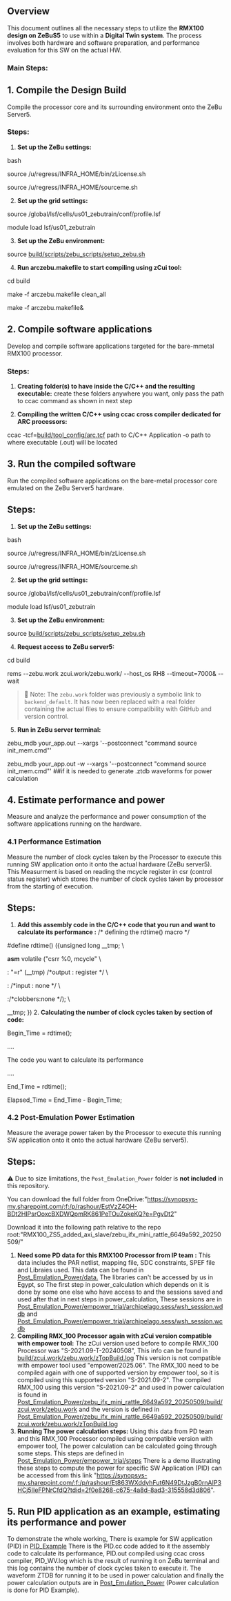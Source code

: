 ## Overview

This document outlines all the necessary steps to utilize the **RMX100 design on ZeBuS5** to use within a **Digital Twin system**. The process involves both hardware and software preparation, and performance evaluation for this SW on the actual HW.

### Main Steps:

## 1. Compile the Design Build

Compile the processor core and its surrounding environment onto the ZeBu Server5.

### Steps:

1. **Set up the ZeBu settings:**

bash


source /u/regress/INFRA_HOME/bin/zLicense.sh


source /u/regress/INFRA_HOME/sourceme.sh

2. **Set up the grid settings:**

source /global/lsf/cells/us01_zebutrain/conf/profile.lsf


module load lsf/us01_zebutrain

3. **Set up the ZeBu environment:**

source [build/scripts/zebu_scripts/setup_zebu.sh](build/scripts/zebu_scripts/setup_zebu.sh)

4. **Run arczebu.makefile to start compiling using zCui tool:**

cd build


make -f arczebu.makefile clean_all


make -f arczebu.makefile&

## 2. Compile software applications

Develop and compile software applications targeted for the bare-mmetal RMX100 processor.

### Steps:

1. **Creating folder(s) to have inside the C/C++ and the resulting executable:**
   create these folders anywhere you want, only pass the path to ccac command as shown in next step

2. **Compiling the written C/C++ using ccac cross compiler dedicated for ARC processors:**

ccac -tcf=[build/tool_config/arc.tcf](build/tool_config/arc.tcf) path to C/C++ Application -o path to where executable (.out) will be located


## 3. Run the compiled software

Run the compiled software applications on the bare-metal processor core emulated on the ZeBu Server5 hardware.

## Steps:

1. **Set up the ZeBu settings:**

bash


source /u/regress/INFRA_HOME/bin/zLicense.sh


source /u/regress/INFRA_HOME/sourceme.sh

2. **Set up the grid settings:**

source /global/lsf/cells/us01_zebutrain/conf/profile.lsf


module load lsf/us01_zebutrain

3. **Set up the ZeBu environment:**

source [build/scripts/zebu_scripts/setup_zebu.sh](build/scripts/zebu_scripts/setup_zebu.sh)

4. **Request access to ZeBu server5:**

cd build


rems --zebu.work zcui.work/zebu.work/ --host_os RH8 --timeout=7000& --wait

> 📌 Note: The `zebu.work` folder was previously a symbolic link to `backend_default`. It has now been replaced with a real folder containing the actual files to ensure compatibility with GitHub and version control.


5. **Run in ZeBu server terminal:**

zebu_mdb your_app.out --xargs '--postconnect "command source init_mem.cmd"'

zebu_mdb your_app.out -w --xargs '--postconnect "command source init_mem.cmd"' ##if it is needed to generate .ztdb waveforms for power calculation


## 4. Estimate performance and power

Measure and analyze the performance and power consumption of the software applications running on the hardware.

### 4.1 Performance Estimation

Measure the number of clock cycles taken by the Processor to execute this running SW application onto it onto the actual hardware (ZeBu server5).
This Measurment is based on reading the mcycle register in csr (control status register) which stores the number of clock cycles taken by processor from the starting of execution.

 ## Steps:

1. **Add this assembly code in the C/C++ code that you run and want to calculate its performance :**
/* defining the rdtime() macro */

#define rdtime() ({unsigned long __tmp; \


__asm__ volatile ("csrr %0, mcycle" \


: "=r" (__tmp) /*output : register */ \


: /*input : none */ \


:/*clobbers:none */); \

__tmp; })
2. **Calculating the number of clock cycles taken by section of code:**

Begin_Time = rdtime();


....

The code you want to calculate its performance

....


End_Time = rdtime();



Elapsed_Time = End_Time - Begin_Time;


### 4.2 Post-Emulation Power Estimation

Measure the average power taken by the Processor to execute this running SW application onto it onto the actual hardware (ZeBu server5).

 ## Steps:

⚠️ Due to size limitations, the `Post_Emulation_Power` folder is **not included** in this repository.


You can download the full folder from OneDrive:"https://synopsys-my.sharepoint.com/:f:/p/rashour/EstVzZ4OH-BDt2HIPsrOoxcBXDWQpmRK861PeTOuZokeKQ?e=PgvDt2"


Download it into the following path relative to the repo root:"RMX100_ZS5_added_axi_slave/zebu_ifx_mini_rattle_6649a592_20250509/"


1. **Need some PD data for this RMX100 Processor from IP team :**
This data includes the PAR netlist, mapping file, SDC constraints, SPEF file and Libraies used.
This data can be found in [Post_Emulation_Power/data.](Post_Emulation_Power/data.)
The libraries can't be accessed by us in Egypt, so The first step in power_calculation which depends on it is done by some one else who have access to and the sessions saved and used after that in next steps in power_calculation, These sessions are in [Post_Emulation_Power/empower_trial/archipelago.sess/wsh_session.wddb](Post_Emulation_Power/empower_trial/archipelago.sess/wsh_session.wddb) and [Post_Emulation_Power/empower_trial/archipelago.sess/wsh_session.wcdb](Post_Emulation_Power/empower_trial/archipelago.sess/wsh_session.wcdb)
2. **Compiling RMX_100 Processor again with zCui version compatible with empower tool:**
The zCui version used before to compile RMX_100 Processor was "S-2021.09-T-20240508", This info can be found in [build/zcui.work/zebu.work/zTopBuild.log](build/zcui.work/backend_default/zTopBuild.log)
This version is not compatible with empower tool used "empower/2025.06".
The RMX_100 need to be compiled again with one of supported version by empower tool, so it is compiled using this supported version "S-2021.09-2".
The compiled RMX_100 using this version "S-2021.09-2" and used in power calculation is found in [Post_Emulation_Power/zebu_ifx_mini_rattle_6649a592_20250509/build/zcui.work/zebu.work](Post_Emulation_Power/zebu_ifx_mini_rattle_6649a592_20250509/build/zcui.work/zebu.work) and the version is defined in [Post_Emulation_Power/zebu_ifx_mini_rattle_6649a592_20250509/build/zcui.work/zebu.work/zTopBuild.log](Post_Emulation_Power/zebu_ifx_mini_rattle_6649a592_20250509/build/zcui.work/zebu.work/zTopBuild.log)
3. **Running The power calculation steps:**
Using this data from PD team and this RMX_100 Processor compiled using compatible version with empower tool, The power calculation can be calculated going through some steps.
This steps are defined in [Post_Emulation_Power/empower_trial/steps](Post_Emulation_Power/empower_trial/steps)
There is a demo illustrating these steps to compute the power for specific SW Application (PID) can be accessed from this link "https://synopsys-my.sharepoint.com/:f:/p/rashour/Et863WXddyhFut6N49DtJzgB0rnAIP3HCj5IIeFPNrCfdQ?tdid=2f0e8268-c675-4a8d-8ad3-315558d3d806".

## 5. Run PID application as an example, estimating its performance and power
To demonstrate the whole working, There is example for SW application (PID) in [PID_Example](PID_Example)
There is the PID.cc code added to it the assembly code to calculate its performance, PID.out compiled using ccac cross compiler, PID_WV.log which is the result of running it on ZeBu terminal and this log contains the number of clock cycles taken to execute it.
The waveform ZTDB for running it to be used in power calculation and finally the power calculation outputs are in [Post_Emulation_Power](Post_Emulation_Power) (Power calculation is done for PID Example).



